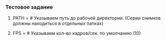 ### Тестовое задание

1. PATH = # Указываем путь до рабочей директории. (Серии снимков должны находиться в отдельных папках)

2. FPS = # Указываем кол-во кадров/сек. по умолчанию (10)
